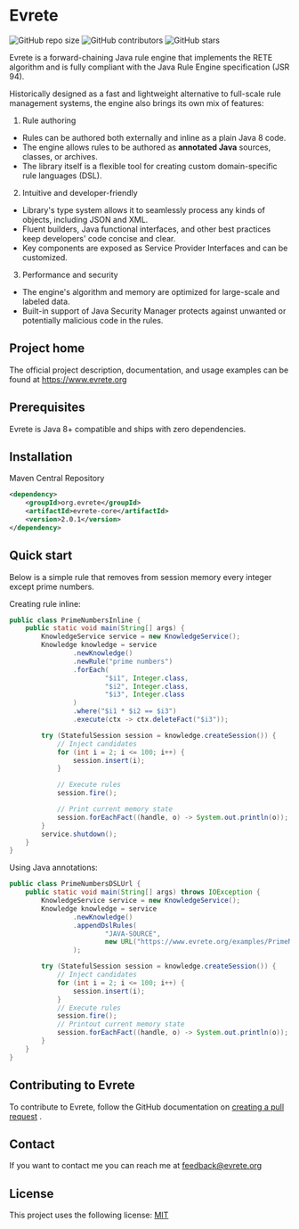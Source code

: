 # Evrete

![GitHub repo size](https://img.shields.io/github/repo-size/andbi/evrete)
![GitHub contributors](https://img.shields.io/github/contributors/andbi/evrete)
![GitHub stars](https://img.shields.io/github/stars/andbi/evrete?style=social)

Evrete is a forward-chaining Java rule engine that implements the RETE algorithm and is fully compliant with the Java
Rule Engine specification (JSR 94).

Historically designed as a fast and lightweight alternative to full-scale rule management systems, the engine also
brings its own mix of features:

1. Rule authoring

- Rules can be authored both externally and inline as a plain Java 8 code.
- The engine allows rules to be authored as **annotated Java** sources, classes, or archives.
- The library itself is a flexible tool for creating custom domain-specific rule languages (DSL).

2. Intuitive and developer-friendly

- Library's type system allows it to seamlessly process any kinds of objects, including JSON and XML.
- Fluent builders, Java functional interfaces, and other best practices keep developers' code concise and clear.
- Key components are exposed as Service Provider Interfaces and can be customized.

3. Performance and security

- The engine's algorithm and memory are optimized for large-scale and labeled data.
- Built-in support of Java Security Manager protects against unwanted or potentially malicious code in the rules.

## Project home

The official project description, documentation, and usage examples can be found at https://www.evrete.org

## Prerequisites

Evrete is Java 8+ compatible and ships with zero dependencies.

## Installation

Maven Central Repository

```xml
<dependency>
    <groupId>org.evrete</groupId>
    <artifactId>evrete-core</artifactId>
    <version>2.0.1</version>
</dependency>
```

## Quick start

Below is a simple rule that removes from session memory every integer except prime numbers.

Creating rule inline:
```java
public class PrimeNumbersInline {
    public static void main(String[] args) {
        KnowledgeService service = new KnowledgeService();
        Knowledge knowledge = service
                .newKnowledge()
                .newRule("prime numbers")
                .forEach(
                        "$i1", Integer.class,
                        "$i2", Integer.class,
                        "$i3", Integer.class
                )
                .where("$i1 * $i2 == $i3")
                .execute(ctx -> ctx.deleteFact("$i3"));

        try (StatefulSession session = knowledge.createSession()) {
            // Inject candidates
            for (int i = 2; i <= 100; i++) {
                session.insert(i);
            }

            // Execute rules
            session.fire();

            // Print current memory state
            session.forEachFact((handle, o) -> System.out.println(o));
        }
        service.shutdown();
    }
}
```

Using Java annotations:

```java
public class PrimeNumbersDSLUrl {
    public static void main(String[] args) throws IOException {
        KnowledgeService service = new KnowledgeService();
        Knowledge knowledge = service
                .newKnowledge()
                .appendDslRules(
                        "JAVA-SOURCE",
                        new URL("https://www.evrete.org/examples/PrimeNumbersSource.java")
                );

        try (StatefulSession session = knowledge.createSession()) {
            // Inject candidates
            for (int i = 2; i <= 100; i++) {
                session.insert(i);
            }
            // Execute rules
            session.fire();
            // Printout current memory state
            session.forEachFact((handle, o) -> System.out.println(o));
        }
    }
}
```

## Contributing to Evrete

To contribute to Evrete, follow the GitHub documentation on
[creating a pull request](https://help.github.com/en/github/collaborating-with-issues-and-pull-requests/creating-a-pull-request)
.

## Contact

If you want to contact me you can reach me
at [feedback@evrete.org](mailto:feedback@evrete.org?subject=[GitHub]%20Feedback)

## License
<!--- If you're not sure which open license to use see https://choosealicense.com/--->

This project uses the following license: [MIT](https://opensource.org/licenses/MIT)

